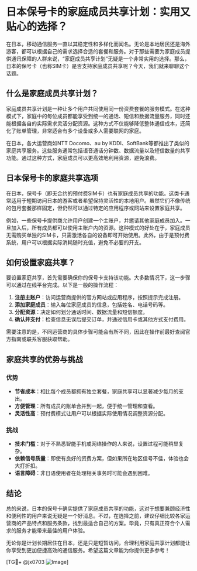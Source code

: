 # 日本保号卡的家庭成员共享计划：实用又贴心的选择？

在日本，移动通信服务一直以其稳定性和多样化而闻名。无论是本地居民还是海外游客，都可以根据自己的需求选择合适的套餐和服务。对于那些需要为家庭成员提供通讯保障的人群来说，“家庭成员共享计划”无疑是一个非常实用的选择。那么，日本的保号卡（也称SIM卡）是否支持家庭成员共享呢？今天，我们就来聊聊这个话题。

## 什么是家庭成员共享计划？

家庭成员共享计划是一种让多个用户共同使用同一份资费套餐的服务模式。在这种模式下，家庭中的每位成员都能享受到统一的通话、短信和数据流量服务，同时还能根据各自的实际需求灵活分配资源。这种方式不仅能够降低整体通信成本，还简化了账单管理，非常适合有多个设备或多人需要联网的家庭。

在日本，各大运营商如NTT Docomo、au by KDDI、SoftBank等都推出了类似的家庭共享服务。这些服务通常包括语音通话分钟数、数据流量以及短信数量的共享功能。通过这种方式，家庭成员可以更高效地利用资源，避免浪费。

## 日本保号卡的家庭共享选项

在日本，保号卡（即无合约的预付费SIM卡）也有家庭成员共享的功能。这类卡通常适用于短期访问日本的游客或者希望保持灵活性的本地用户。虽然它们不像传统的包月套餐那样固定，但仍然可以通过特定的应用程序或网站来设置家庭共享。

例如，一些保号卡提供商允许用户创建一个主账户，并邀请其他家庭成员加入。一旦加入后，所有成员都可以使用主账户内的资源。这种模式的好处在于，家庭成员无需购买单独的SIM卡，只需激活各自的设备即可开始使用。此外，由于是预付费系统，用户可以根据实际消耗随时充值，避免不必要的开支。

## 如何设置家庭共享？

要设置家庭共享，首先需要确保你的保号卡支持该功能。大多数情况下，这一步骤可以通过在线平台完成。以下是一般的操作流程：

1. **注册主账户**：访问运营商提供的官方网站或应用程序，按照提示完成注册。
2. **添加家庭成员**：输入每位家庭成员的信息，包括姓名、电话号码等。
3. **分配资源**：决定如何划分通话时间、数据流量和短信额度。
4. **确认并支付**：检查信息无误后提交订单，并通过信用卡或其他方式支付费用。

需要注意的是，不同运营商的具体步骤可能会有所不同，因此在操作前最好查阅官方指南或联系客服获取帮助。

## 家庭共享的优势与挑战

### 优势

- **节省成本**：相比每个成员都拥有独立套餐，家庭共享可以显著减少每月的支出。
- **方便管理**：所有成员的账单合并到一起，便于统一管理和查看。
- **灵活性高**：预付费模式让用户可以根据实际使用情况调整资源分配。

### 挑战

- **技术门槛**：对于不熟悉智能手机或网络操作的人来说，设置过程可能稍显复杂。
- **依赖信号质量**：即使有良好的资费方案，但如果所在地区信号不佳，体验也会大打折扣。
- **语言障碍**：非日语使用者在处理相关事务时可能会遇到困难。

## 结论

总的来说，日本的保号卡确实提供了家庭成员共享的功能，这对于想要兼顾经济性和便利性的用户来说无疑是一个好消息。不过，在选择之前，建议仔细比较各家运营商的产品特点和服务条款，找到最适合自己的方案。毕竟，只有真正符合个人需求的服务才能带来最佳的用户体验。

无论你是计划长期居住在日本，还是只是短暂访问，合理利用家庭共享计划都能让你享受到更加便捷高效的通信服务。希望这篇文章能为你提供更多参考！

[TG💪+ @jx0703 ![Image](https://github.com/user-attachments/assets/dbca1d08-cadb-493c-b0ec-ad6f7a83f270)]